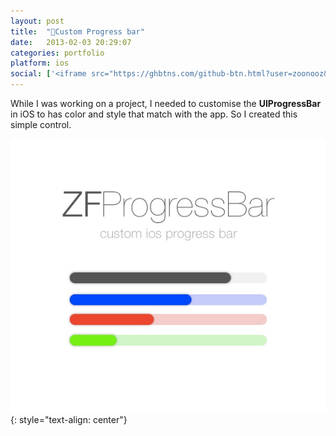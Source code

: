 ```yaml
---
layout: post
title:  "📱Custom Progress bar"
date:   2013-02-03 20:29:07
categories: portfolio
platform: ios
social: ['<iframe src="https://ghbtns.com/github-btn.html?user=zoonooz&repo=ZFProgressBar&type=watch&count=true" height="20" width="90" frameborder="0" scrolling="0" style="width:90px; height: 20px; margin-bottom: -6px" allowTransparency="true"></iframe>']
---
```


While I was working on a project, I needed to customise the **UIProgressBar** in iOS to has color and style that match with the app. So I created this simple control.

![image](/img/portfolio/zfprogress.jpg)
{: style="text-align: center"}

